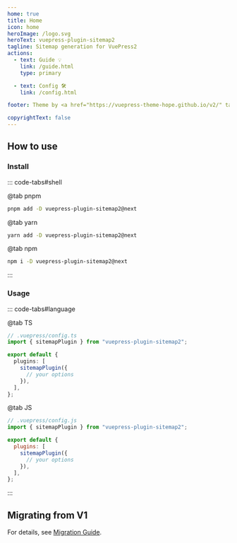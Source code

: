 ```yaml
---
home: true
title: Home
icon: home
heroImage: /logo.svg
heroText: vuepress-plugin-sitemap2
tagline: Sitemap generation for VuePress2
actions:
  - text: Guide 💡
    link: /guide.html
    type: primary

  - text: Config 🛠
    link: /config.html

footer: Theme by <a href="https://vuepress-theme-hope.github.io/v2/" target="_blank">VuePress Theme Hope</a> | MIT Licensed, Copyright © 2019-present Mr.Hope

copyrightText: false
---
```


## How to use

### Install

::: code-tabs#shell

@tab pnpm

```bash
pnpm add -D vuepress-plugin-sitemap2@next
```

@tab yarn

```bash
yarn add -D vuepress-plugin-sitemap2@next
```

@tab npm

```bash
npm i -D vuepress-plugin-sitemap2@next
```

:::

### Usage

::: code-tabs#language

@tab TS

```ts
// .vuepress/config.ts
import { sitemapPlugin } from "vuepress-plugin-sitemap2";

export default {
  plugins: [
    sitemapPlugin({
      // your options
    }),
  ],
};
```

@tab JS

```js
// .vuepress/config.js
import { sitemapPlugin } from "vuepress-plugin-sitemap2";

export default {
  plugins: [
    sitemapPlugin({
      // your options
    }),
  ],
};
```

:::

## Migrating from V1

For details, see [Migration Guide](./migration.md).
